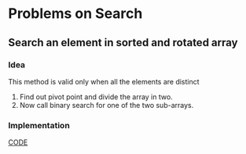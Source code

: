# Problems on Search

## Search an element in sorted and rotated array

### Idea

This method is valid only when all the elements are distinct

1. Find out pivot point and divide the array in two.
2. Now call binary search for one of the two sub-arrays.
### Implementation
[CODE](./sort_rot.cpp)
